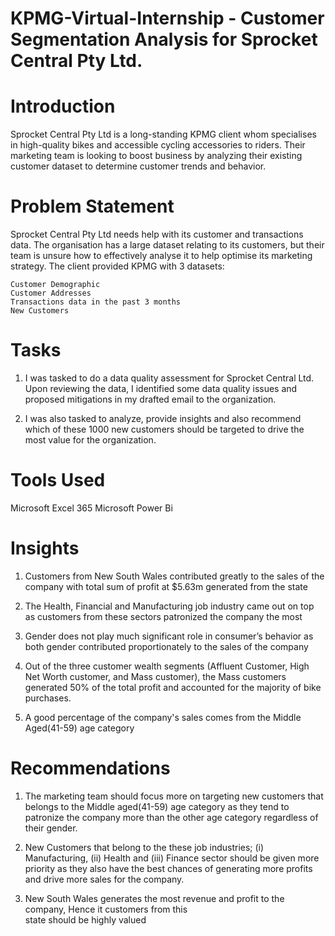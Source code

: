 # KPMG-Virtual-Internship - Customer Segmentation Analysis for Sprocket Central Pty Ltd.

# Introduction

Sprocket Central Pty Ltd is a long-standing KPMG client whom specialises in high-quality bikes and accessible cycling accessories to riders. Their marketing team is looking to boost business by analyzing their existing customer dataset to determine customer trends and behavior.

# Problem Statement
Sprocket Central Pty Ltd needs help with its customer and transactions data. The organisation has a large dataset relating to its customers, but their team is unsure how to effectively analyse it to help optimise its marketing strategy. 
The client provided KPMG with 3 datasets:

    Customer Demographic 
    Customer Addresses
    Transactions data in the past 3 months
    New Customers

# Tasks
1. I was tasked to do a data quality assessment for Sprocket Central Ltd. Upon reviewing the data, I identified some data quality issues and proposed mitigations in my drafted email to the organization.
 
2. I was also tasked to analyze, provide insights and also recommend which of these 1000 new customers should be targeted to drive the most value for the organization.


# Tools Used
Microsoft Excel 365
Microsoft Power Bi

# Insights
1. Customers from New South Wales contributed greatly to the sales of the  company with total sum of profit  at $5.63m generated from the state

2. The Health, Financial and Manufacturing job industry came out on top as customers from these sectors patronized the company the most

3. Gender does not  play much significant role in consumer’s behavior as both gender contributed proportionately to the sales of the company

4. Out of the three customer wealth segments (Affluent Customer, High Net Worth   customer, and Mass customer), the Mass customers generated 50% of the    total profit and accounted for the majority of bike purchases.

5. A good percentage of the company's sales comes from the Middle Aged(41-59) age category

# Recommendations
1. The marketing team should focus more on targeting new customers that belongs to the Middle aged(41-59) age category as they tend to patronize the company more than the other age category regardless of their gender.

2. New Customers that belong to the these job industries;
 (i) Manufacturing,
 (ii) Health and
(iii) Finance sector should be given more priority as they also have the best chances of generating more profits and drive more sales for the company.

3. New South Wales generates the most revenue and profit to the company, Hence it customers from this  
      state should be highly valued

